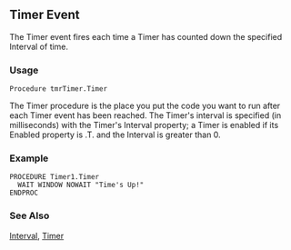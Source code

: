 ## Timer Event

The Timer event fires each time a Timer has counted down the specified Interval of time.

### Usage

```foxpro
Procedure tmrTimer.Timer
```

The Timer procedure is the place you put the code you want to run after each Timer event has been reached. The Timer's interval is specified (in milliseconds) with the Timer's Interval property; a Timer is enabled if its Enabled property is .T. and the Interval is greater than 0.

### Example

```foxpro
PROCEDURE Timer1.Timer
  WAIT WINDOW NOWAIT "Time's Up!"
ENDPROC
```
### See Also

[Interval](s4g462.md), [Timer](s4g465.md)